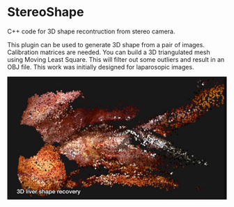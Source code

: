 # StereoShape
C++ code for 3D shape recontruction from stereo camera.  

This plugin can be used to generate 3D shape from a pair of images. 
Calibration matrices are needed.
You can build a 3D triangulated mesh using Moving Least Square. 
This will filter out some outliers and result in an OBJ file.
This work was initially designed for laparosopic images.


![3D shape recovery from stereo laparoscopic images](https://github.com/rouge1616/StereoShape/blob/master/StereoShape.png)

